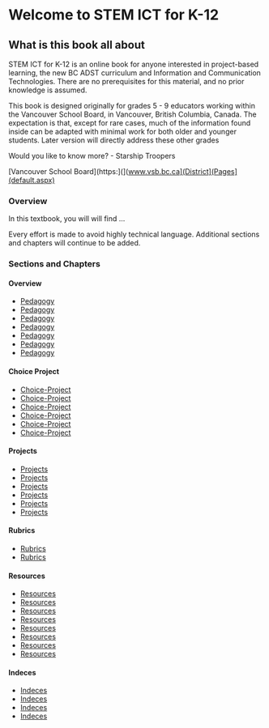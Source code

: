# Welcome to STEM ICT for K-12 

## What is this book all about

STEM ICT for K-12 is an online book for anyone interested in project-based learning, the new BC ADST curriculum and Information and Communication Technologies.  There are no prerequisites for this material, and no prior knowledge is assumed.

This book is designed originally for grades 5 - 9 educators working within the Vancouver School  Board, in Vancouver, British Columbia, Canada.  The expectation is that, except for rare cases, much of the information found inside can be adapted with minimal work for both older and younger students.  Later version will directly address these other grades

Would you like to know more? - Starship Troopers

[Vancouver School Board](https:](](www.vsb.bc.ca](District](Pages](default.aspx)

### Overview

In this textbook, you will will find ...

Every effort is made to avoid highly technical language. Additional sections and chapters will continue to be added.

### Sections and Chapters

#### Overview
- [Pedagogy](Definitions.md)
- [Pedagogy](ADST.md)
- [Pedagogy](Computational-Thinking.md)
- [Pedagogy](ICT.md)
- [Pedagogy](New-BC-Curriculum.md)
- [Pedagogy](PBL.md)
- [Pedagogy](STEM.md)

#### Choice Project
- [Choice-Project](Choice-Project-Overview.md)
- [Choice-Project](Choice-Project-Topic.md) 
- [Choice-Project](Choice-Project-Plan.md) 
- [Choice-Project](Choice-Project-Progress-Report.md) 
- [Choice-Project](Choice-Project-Progress-Report-Reflection.md) 
- [Choice-Project](Choice-Project-Showcase-Outline.md) 

#### Projects
- [Projects](Projects.md)
- [Projects](3D-Design.md)
- [Projects](Air-Pressure-Rockets.md)
- [Projects](Digital-Egg-Drop.md)
- [Projects](Minecraft-EE-Coding.md)
- [Projects](Virtual-Robotics.md)

#### Rubrics
- [Rubrics](Rubrics.md)
- [Rubrics](ICT-Rubric.md)

#### Resources
- [Resources](Resources.md)
- [Resources](Autodesk-Tinkercad-Circuits.md)
- [Resources](Autodesk-Tinkercad-Codeblocks.md)
- [Resources](Code_org-Studio.md)
- [Resources](Khan-Academy-Computing.md)
- [Resources](Makecode-Arcade.md)
- [Resources](Makecode-Minecraft.md)
- [Resources](Scratch_org.md)

#### Indeces
- [Indeces](Indeces.md)
- [Indeces](Elementary-Inquiry-2016-2017.md)
- [Indeces](Markdown.md)
- [Indeces](STEM09-ADST-Survey.md)
